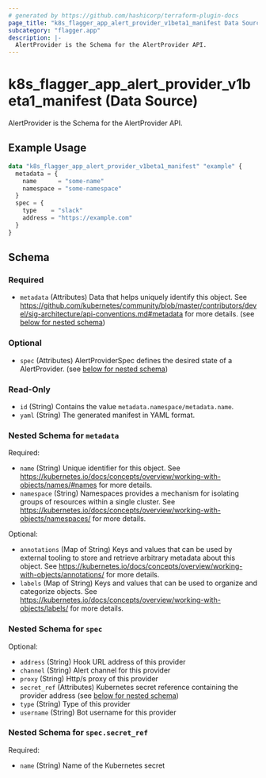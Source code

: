 ```yaml
---
# generated by https://github.com/hashicorp/terraform-plugin-docs
page_title: "k8s_flagger_app_alert_provider_v1beta1_manifest Data Source - terraform-provider-k8s"
subcategory: "flagger.app"
description: |-
  AlertProvider is the Schema for the AlertProvider API.
---
```


# k8s_flagger_app_alert_provider_v1beta1_manifest (Data Source)

AlertProvider is the Schema for the AlertProvider API.

## Example Usage

```terraform
data "k8s_flagger_app_alert_provider_v1beta1_manifest" "example" {
  metadata = {
    name      = "some-name"
    namespace = "some-namespace"
  }
  spec = {
    type    = "slack"
    address = "https://example.com"
  }
}
```

<!-- schema generated by tfplugindocs -->
## Schema

### Required

- `metadata` (Attributes) Data that helps uniquely identify this object. See https://github.com/kubernetes/community/blob/master/contributors/devel/sig-architecture/api-conventions.md#metadata for more details. (see [below for nested schema](#nestedatt--metadata))

### Optional

- `spec` (Attributes) AlertProviderSpec defines the desired state of a AlertProvider. (see [below for nested schema](#nestedatt--spec))

### Read-Only

- `id` (String) Contains the value `metadata.namespace/metadata.name`.
- `yaml` (String) The generated manifest in YAML format.

<a id="nestedatt--metadata"></a>
### Nested Schema for `metadata`

Required:

- `name` (String) Unique identifier for this object. See https://kubernetes.io/docs/concepts/overview/working-with-objects/names/#names for more details.
- `namespace` (String) Namespaces provides a mechanism for isolating groups of resources within a single cluster. See https://kubernetes.io/docs/concepts/overview/working-with-objects/namespaces/ for more details.

Optional:

- `annotations` (Map of String) Keys and values that can be used by external tooling to store and retrieve arbitrary metadata about this object. See https://kubernetes.io/docs/concepts/overview/working-with-objects/annotations/ for more details.
- `labels` (Map of String) Keys and values that can be used to organize and categorize objects. See https://kubernetes.io/docs/concepts/overview/working-with-objects/labels/ for more details.


<a id="nestedatt--spec"></a>
### Nested Schema for `spec`

Optional:

- `address` (String) Hook URL address of this provider
- `channel` (String) Alert channel for this provider
- `proxy` (String) Http/s proxy of this provider
- `secret_ref` (Attributes) Kubernetes secret reference containing the provider address (see [below for nested schema](#nestedatt--spec--secret_ref))
- `type` (String) Type of this provider
- `username` (String) Bot username for this provider

<a id="nestedatt--spec--secret_ref"></a>
### Nested Schema for `spec.secret_ref`

Required:

- `name` (String) Name of the Kubernetes secret
